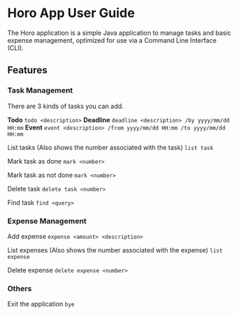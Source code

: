 # Horo App User Guide

The Horo application is a simple Java application to manage tasks and basic expense management, optimized for use via a Command Line Interface (CLI).

## Features

### Task Management

There are 3 kinds of tasks you can add.

**Todo**
`todo <description>`
**Deadline**
`deadline <description> /by yyyy/mm/dd HH:mm`
**Event**
`event <description> /from yyyy/mm/dd HH:mm /to yyyy/mm/dd HH:mm`

List tasks (Also shows the number associated with the task)
`list task`

Mark task as done
`mark <number>`

Mark task as not done
`mark <number>`

Delete task
`delete task <number>`

Find task
`find <query>`

### Expense Management

Add expense
`expense <amount> <description>`

List expenses (Also shows the number associated with the expense)
`list expense`

Delete expense
`delete expense <number>`

### Others

Exit the application
`bye`
